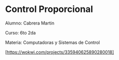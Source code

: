 # Control Proporcional


Alumno: Cabrera Martin

Curso: 6to 2da

Materia: Computadoras y Sistemas de Control

[https://wokwi.com/projects/335940625890280018]
